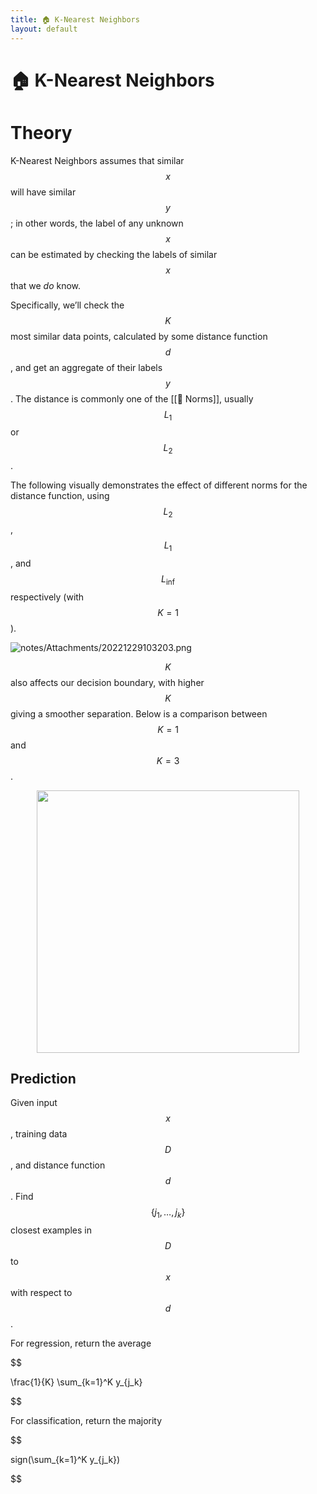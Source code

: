 ```yaml
---
title: 🏠 K-Nearest Neighbors
layout: default
---
```


# 🏠 K-Nearest Neighbors

# Theory
K-Nearest Neighbors assumes that similar $$x$$ will have similar $$y$$; in other words, the label of any unknown $$x$$ can be estimated by checking the labels of similar $$x$$ that we _do_ know.

Specifically, we’ll check the $$K$$ most similar data points, calculated by some distance function $$d$$, and get an aggregate of their labels $$y$$. The distance is commonly one of the [[📌 Norms]], usually $$L_1$$ or $$L_2$$.

The following visually demonstrates the effect of different norms for the distance function, using $$L_2$$, $$L_1$$, and $$L_{\inf}$$ respectively (with $$K = 1$$).

![notes/Attachments/20221229103203.png](notes/Attachments/20221229103203.png.png)

$$K$$ also affects our decision boundary, with higher $$K$$ giving a smoother separation. Below is a comparison between $$K=1$$ and $$K = 3$$.

<div style="text-align:center">
<img src="{{ site.URL }}/TEST/notes/Attachments/notes/Attachments/20221229103204.png.png" width="420"/>
</div>


## Prediction
Given input $$x$$, training data $$D$$, and distance function $$d$$. Find $$\{j_1, \dots, j_k\}$$ closest examples in $$D$$ to $$x$$ with respect to $$d$$.

For regression, return the average 

$$

\frac{1}{K} \sum_{k=1}^K y_{j_k}

$$

For classification, return the majority 

$$

sign(\sum_{k=1}^K y_{j_k})

$$

